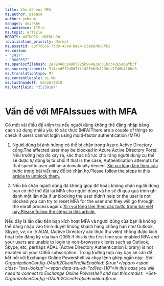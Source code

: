 ```yaml
---
title: Vấn đề với MFA
ms.author: pebaum
author: pebaum
manager: mnirkhe
ms.audience: ITPro
ms.topic: article
ROBOTS: NOINDEX, NOFOLLOW
localization_priority: Normal
ms.assetid: 63f7d676-7cd9-4549-ba84-c3a8a7867f63
ms.custom:
- "2417"
- "9000557"
ms.openlocfilehash: 2e79040c249b7825b964a19c51bcc42e5a6afb3f
ms.sourcegitcommit: 514ced512d0d7fff485b6fbf236cd27d6b4166e0
ms.translationtype: MT
ms.contentlocale: vi-VN
ms.lasthandoff: 06/26/2019
ms.locfileid: "35250187"
---
```

# <a name="issues-with-mfa"></a><span data-ttu-id="cd1ea-102">Vấn đề với MFA</span><span class="sxs-lookup"><span data-stu-id="cd1ea-102">Issues with MFA</span></span>
<span data-ttu-id="cd1ea-103">Có một vài điều để kiểm tra nếu người dùng không thể đăng nhập bằng cách sử dụng nhiều yếu tố xác thực (MFA)</span><span class="sxs-lookup"><span data-stu-id="cd1ea-103">There are a couple of things to check if users cannot login using multi-factor authentication (MFA)</span></span>

1. <span data-ttu-id="cd1ea-104">Người dùng bị ảnh hưởng có thể bị chặn trong Azure Active Directory cổng.</span><span class="sxs-lookup"><span data-stu-id="cd1ea-104">The affected user may be blocked in Azure Active Directory Portal.</span></span> <span data-ttu-id="cd1ea-105">Nếu trường hợp đó xảy ra, xác thực nỗ lực cho rằng người dùng cụ thể sẽ được tự động bị từ chối.</span><span class="sxs-lookup"><span data-stu-id="cd1ea-105">If that is the case, Authentication attempts for that specific user will be automatically denied.</span></span> [<span data-ttu-id="cd1ea-106">Xin vui lòng làm theo các bước trong bài viết này để bỏ chặn họ.</span><span class="sxs-lookup"><span data-stu-id="cd1ea-106">Please follow the steps in this article to unblock them.</span></span>](https://docs.microsoft.com/azure/active-directory/authentication/howto-mfa-mfasettings#block-and-unblock-users)

2. <span data-ttu-id="cd1ea-107">Nếu bỏ chặn người dùng đã không giúp đỡ hoặc không chặn người dùng bạn có thể thử đặt lại MFA cho người dùng và họ sẽ đi qua quá trình ghi danh một lần nữa.</span><span class="sxs-lookup"><span data-stu-id="cd1ea-107">If unblocking the user didn't help or the user is not blocked you can try to reset MFA for the user and they will go through the enroll process again.</span></span> [<span data-ttu-id="cd1ea-108">Xin vui lòng làm theo các bước trong bài viết này.</span><span class="sxs-lookup"><span data-stu-id="cd1ea-108">Please follow the steps in this article.</span></span>](https://docs.microsoft.com/azure/active-directory/authentication/howto-mfa-userdevicesettings#require-users-to-provide-contact-methods-again)

<span data-ttu-id="cd1ea-109">Nếu đây là lần đầu tiên bạn kích hoạt MFA và người dùng của bạn là không thể đăng nhập vào trình duyệt không khách hàng chẳng hạn như Outlook, Skype, vv, có lẽ ADAL (Active Directory xác thực thư viện) không được kích hoạt trên đăng ký của bạn O365.</span><span class="sxs-lookup"><span data-stu-id="cd1ea-109">If this is the first time you enabled MFA and your users are unable to login to non-browsers clients such as Outlook, Skype, etc, perhaps ADAL (Active Directory Authentication Library) is not enabled on your O365 subscription.</span></span> <span data-ttu-id="cd1ea-110">Trong trường hợp này bạn sẽ cần để kết nối với Exchange Online Powershell và chạy lệnh ghép ngắn này:  *Set-OrganizationConfig-OAuth2ClientProfileEnabled: $true*</span><span class="sxs-lookup"><span data-stu-id="cd1ea-110">In this case you will need to connect to Exchange Online Powershell and run this cmdlet:  *Set-OrganizationConfig -OAuth2ClientProfileEnabled:$true*</span></span>